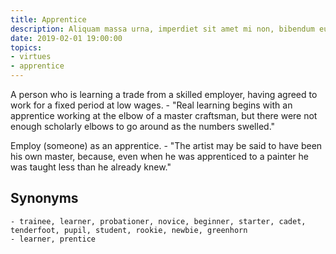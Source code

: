 ```yaml
---
title: Apprentice
description: Aliquam massa urna, imperdiet sit amet mi non, bibendum euismod est.
date: 2019-02-01 19:00:00
topics: 
- virtues
- apprentice
---
```


A person who is learning a trade from a skilled employer, having agreed to work for a fixed period at low wages.
	- "Real learning begins with an apprentice working at the elbow of a master craftsman, but there were not enough scholarly elbows to go around as the numbers swelled."

Employ (someone) as an apprentice.
	- "The artist may be said to have been his own master, because, even when he was apprenticed to a painter he was taught less than he already knew."

## Synonyms
	- trainee, learner, probationer, novice, beginner, starter, cadet, tenderfoot, pupil, student, rookie, newbie, greenhorn
	- learner, prentice

